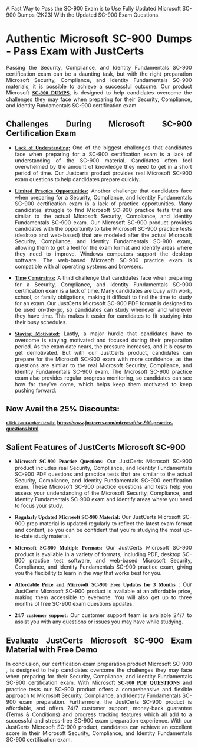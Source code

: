 <p dir="auto" style="text-align: justify;">A Fast Way to Pass the SC-900 Exam is to Use Fully Updated Microsoft SC-900 Dumps (2K23) With the Updated SC-900 Exam Questions.</p>

<h1 style="text-align: justify;"><strong>Authentic Microsoft SC-900 Dumps - Pass Exam with JustCerts</strong></h1>

<p style="text-align: justify;">Passing the Security, Compliance, and Identity Fundamentals SC-900 certification exam can be a daunting task, but with the right preparation Microsoft Security, Compliance, and Identity Fundamentals SC-900 materials, it is possible to achieve a successful outcome. Our product Microsoft <strong><a href="https://www.justcerts.com/microsoft/sc-900-practice-questions.html"><span style="font-family:Georgia,serif;"><u>SC-900 DUMPS</u></span></a></strong>, is designed to help candidates overcome the challenges they may face when preparing for their Security, Compliance, and Identity Fundamentals SC-900 certification exam.</p>

<h2 style="text-align: justify;"><strong>Challenges During Microsoft SC-900 Certification Exam</strong></h2>

<ul>
	<li style="text-align: justify;"><u><span style="font-family:Georgia,serif;"><strong>Lack of Understanding:</strong></span></u> One of the biggest challenges that candidates face when preparing for a SC-900 certification exam is a lack of understanding of the SC-900 material. Candidates often feel overwhelmed by the amount of knowledge they need to get in a short period of time. Our Justcerts product provides real Microsoft SC-900 exam questions to help candidates prepare quickly.</li>
</ul>

<ul>
	<li style="text-align: justify;"><u><span style="font-family:Georgia,serif;"><strong>Limited Practice Opportunities:</strong></span></u> Another challenge that candidates face when preparing for a Security, Compliance, and Identity Fundamentals SC-900 certification exam is a lack of practice opportunities. Many candidates struggle to find Microsoft SC-900 practice tests that are similar to the actual Microsoft Security, Compliance, and Identity Fundamentals SC-900 exam. Our Microsoft SC-900 product provides candidates with the opportunity to take Microsoft SC-900 practice tests (desktop and web-based) that are modeled after the actual Microsoft Security, Compliance, and Identity Fundamentals SC-900 exam, allowing them to get a feel for the exam format and identify areas where they need to improve. Windows computers support the desktop software. The web-based Microsoft SC-900 practice exam is compatible with all operating systems and browsers.</li>
</ul>

<ul>
	<li style="text-align: justify;"><u><span style="font-family:Georgia,serif;"><strong>Time Constraints:</strong></span></u> A third challenge that candidates face when preparing for a Security, Compliance, and Identity Fundamentals SC-900 certification exam is a lack of time. Many candidates are busy with work, school, or family obligations, making it difficult to find the time to study for an exam. Our JustCerts Microsoft SC-900 PDF format is designed to be used on-the-go, so candidates can study whenever and wherever they have time. This makes it easier for candidates to fit studying into their busy schedules.</li>
</ul>

<ul>
	<li style="text-align: justify;"><u><span style="font-family:Georgia,serif;"><strong>Staying Motivated:</strong></span></u> Lastly, a major hurdle that candidates have to overcome is staying motivated and focused during their preparation period. As the exam date nears, the pressure increases, and it is easy to get demotivated. But with our JustCerts product, candidates can prepare for the Microsoft SC-900 exam with more confidence, as the questions are similar to the real Microsoft Security, Compliance, and Identity Fundamentals SC-900 exam. The Microsoft SC-900 practice exam also provides regular progress monitoring, so candidates can see how far they've come, which helps keep them motivated to keep pushing forward.</li>
</ul>

<h2 style="text-align: justify;"><strong>Now Avail the 25% Discounts:</strong></h2>

<p><span style="font-size:12px;"><u><span style="font-family:Georgia,serif;"><strong>Click For Further Details:</strong></span></u></span><span style="font-size:14px;"><span style="font-family:Georgia,serif;"><strong> <a href="https://www.justcerts.com/microsoft/sc-900-practice-questions.html">https://www.justcerts.com/microsoft/sc-900-practice-questions.html</a></strong></span></span></p>

<h2 style="text-align: justify;"><strong>Salient Features of JustCerts Microsoft SC-900</strong></h2>

<ul>
	<li style="text-align: justify;"><span style="font-family:Georgia,serif;"><strong>Microsoft SC-900 Practice Questions:</strong></span> Our JustCerts Microsoft SC-900 product includes real Security, Compliance, and Identity Fundamentals SC-900 PDF questions and practice tests that are similar to the actual Security, Compliance, and Identity Fundamentals SC-900 certification exam. These Microsoft SC-900 practice questions and tests help you assess your understanding of the Microsoft Security, Compliance, and Identity Fundamentals SC-900 exam and identify areas where you need to focus your study.</li>
</ul>

<ul>
	<li style="text-align: justify;"><span style="font-family:Georgia,serif;"><strong>Regularly Updated Microsoft SC-900 Material:</strong></span> Our JustCerts Microsoft SC-900 prep material is updated regularly to reflect the latest exam format and content, so you can be confident that you're studying the most up-to-date study material.</li>
</ul>

<ul>
	<li style="text-align: justify;"><span style="font-family:Georgia,serif;"><strong>Microsoft SC-900 Multiple Formats:</strong></span> Our JustCerts Microsoft SC-900 product is available in a variety of formats, including PDF, desktop SC-900 practice test software, and web-based Microsoft Security, Compliance, and Identity Fundamentals SC-900 practice exam, giving you the flexibility to learn in the way that works best for you.</li>
</ul>

<ul>
	<li style="text-align: justify;"><span style="font-family:Georgia,serif;"><strong>Affordable Price and Microsoft SC-900 Free Updates for 3 Months</strong></span> : Our JustCerts Microsoft SC-900 product is available at an affordable price, making them accessible to everyone. You will also get up to three months of free SC-900 exam questions updates.</li>
</ul>

<ul>
	<li style="text-align: justify;"><span style="font-family:Georgia,serif;"><strong>24/7 customer support:</strong></span> Our customer support team is available 24/7 to assist you with any questions or issues you may have while studying.</li>
</ul>

<h2 style="text-align: justify;"><strong>Evaluate JustCerts Microsoft SC-900 Exam Material with Free Demo</strong></h2>

<p style="text-align: justify;">In conclusion, our certification exam preparation product Microsoft SC-900 , is designed to help candidates overcome the challenges they may face when preparing for their Security, Compliance, and Identity Fundamentals SC-900 certification exam. With Microsoft <a href="https://www.justcerts.com/microsoft/sc-900-practice-questions.html"><u><strong><span style="font-family:Georgia,serif;">SC-900 PDF QUESTIONS</span></strong></u></a> and practice tests our SC-900 product offers a comprehensive and flexible approach to Microsoft Security, Compliance, and Identity Fundamentals SC-900 exam preparation. Furthermore, the JustCerts SC-900 product is affordable, and offers 24/7 customer support, money-back guarantee (Terms & Conditions) and progress tracking features which all add to a successful and stress-free SC-900 exam preparation experience. With our JustCerts Microsoft SC-900 product, candidates can achieve an excellent score in their Microsoft Security, Compliance, and Identity Fundamentals SC-900 certification exam.</p>
